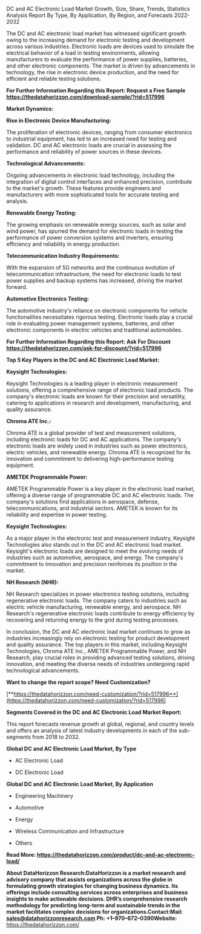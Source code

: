 DC and AC Electronic Load Market Growth, Size, Share, Trends, Statistics
Analysis Report By Type, By Application, By Region, and Forecasts
2022-2032

The DC and AC electronic load market has witnessed significant growth
owing to the increasing demand for electronic testing and development
across various industries. Electronic loads are devices used to simulate
the electrical behavior of a load in testing environments, allowing
manufacturers to evaluate the performance of power supplies, batteries,
and other electronic components. The market is driven by advancements in
technology, the rise in electronic device production, and the need for
efficient and reliable testing solutions.

**For Further Information Regarding this Report: Request a Free Sample
<https://thedatahorizzon.com/download-sample/?rid=517996>**

**Market Dynamics:**

**Rise in Electronic Device Manufacturing:**

The proliferation of electronic devices, ranging from consumer
electronics to industrial equipment, has led to an increased need for
testing and validation. DC and AC electronic loads are crucial in
assessing the performance and reliability of power sources in these
devices.

**Technological Advancements:**

Ongoing advancements in electronic load technology, including the
integration of digital control interfaces and enhanced precision,
contribute to the market's growth. These features provide engineers and
manufacturers with more sophisticated tools for accurate testing and
analysis.

**Renewable Energy Testing:**

The growing emphasis on renewable energy sources, such as solar and wind
power, has spurred the demand for electronic loads in testing the
performance of power conversion systems and inverters, ensuring
efficiency and reliability in energy production.

**Telecommunication Industry Requirements:**

With the expansion of 5G networks and the continuous evolution of
telecommunication infrastructure, the need for electronic loads to test
power supplies and backup systems has increased, driving the market
forward.

**Automotive Electronics Testing:**

The automotive industry's reliance on electronic components for vehicle
functionalities necessitates rigorous testing. Electronic loads play a
crucial role in evaluating power management systems, batteries, and
other electronic components in electric vehicles and traditional
automobiles.

**For Further Information Regarding this Report: Ask For Discount
<https://thedatahorizzon.com/ask-for-discount/?rid=517996>**

**Top 5 Key Players in the DC and AC Electronic Load Market:**

**Keysight Technologies:**

Keysight Technologies is a leading player in electronic measurement
solutions, offering a comprehensive range of electronic load products.
The company's electronic loads are known for their precision and
versatility, catering to applications in research and development,
manufacturing, and quality assurance.

**Chroma ATE Inc.:**

Chroma ATE is a global provider of test and measurement solutions,
including electronic loads for DC and AC applications. The company's
electronic loads are widely used in industries such as power
electronics, electric vehicles, and renewable energy. Chroma ATE is
recognized for its innovation and commitment to delivering
high-performance testing equipment.

**AMETEK Programmable Power:**

AMETEK Programmable Power is a key player in the electronic load market,
offering a diverse range of programmable DC and AC electronic loads. The
company's solutions find applications in aerospace, defense,
telecommunications, and industrial sectors. AMETEK is known for its
reliability and expertise in power testing.

**Keysight Technologies:**

As a major player in the electronic test and measurement industry,
Keysight Technologies also stands out in the DC and AC electronic load
market. Keysight's electronic loads are designed to meet the evolving
needs of industries such as automotive, aerospace, and energy. The
company's commitment to innovation and precision reinforces its position
in the market.

**NH Research (NHR):**

NH Research specializes in power electronics testing solutions,
including regenerative electronic loads. The company caters to
industries such as electric vehicle manufacturing, renewable energy, and
aerospace. NH Research's regenerative electronic loads contribute to
energy efficiency by recovering and returning energy to the grid during
testing processes.

In conclusion, the DC and AC electronic load market continues to grow as
industries increasingly rely on electronic testing for product
development and quality assurance. The top players in this market,
including Keysight Technologies, Chroma ATE Inc., AMETEK Programmable
Power, and NH Research, play crucial roles in providing advanced testing
solutions, driving innovation, and meeting the diverse needs of
industries undergoing rapid technological advancements.

**Want to change the report scope? Need Customization?**

[**https://thedatahorizzon.com/need-customization/?rid=517996**](https://thedatahorizzon.com/need-customization/?rid=517996)

**Segments Covered in the DC and AC Electronic Load Market Report:**

This report forecasts revenue growth at global, regional, and country
levels and offers an analysis of latest industry developments in each of
the sub-segments from 2018 to 2032.

**Global DC and AC Electronic Load Market, By Type**

-   AC Electronic Load

-   DC Electronic Load

**Global DC and AC Electronic Load Market, By Application**

-   Engineering Machinery

-   Automotive

-   Energy

-   Wireless Communication and Infrastructure

-   Others

**Read More:
<https://thedatahorizzon.com/product/dc-and-ac-electronic-load/>**

**About DataHorizzon Research:**DataHorizzon is a market research and
advisory company that assists organizations across the globe in
formulating growth strategies for changing business dynamics. Its
offerings include consulting services across enterprises and business
insights to make actionable decisions. DHR’s comprehensive research
methodology for predicting long-term and sustainable trends in the
market facilitates complex decisions for organizations.**Contact:Mail:**
<sales@datahorizzonresearch.com> **Ph:** +1–970–672–0390**Website:**
<https://thedatahorizzon.com/>
